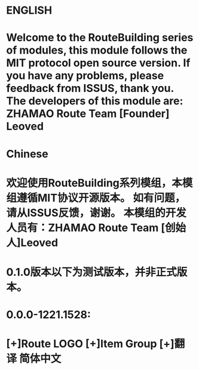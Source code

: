 ENGLISH 
================================================================================================================
Welcome to the RouteBuilding series of modules, this module follows the MIT protocol open source version.
If you have any problems, please feedback from ISSUS, thank you.
The developers of this module are: ZHAMAO Route Team
[Founder] Leoved
=================================================================================================================
Chinese
=================================================================================================================
欢迎使用RouteBuilding系列模组，本模组遵循MIT协议开源版本。
如有问题，请从ISSUS反馈，谢谢。
本模组的开发人员有：ZHAMAO Route Team
[创始人]Leoved
=================================================================================================================

0.1.0版本以下为测试版本，并非正式版本。
========================================
0.0.0-1221.1528:
==================
[+]Route LOGO
[+]Item Group
[+]翻译 简体中文
==================
